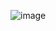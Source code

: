 ![image](https://github.com/Vadymkon/que_service/assets/66555755/1f9b5767-8ce1-4cc8-9cfa-d964f58807cf)
